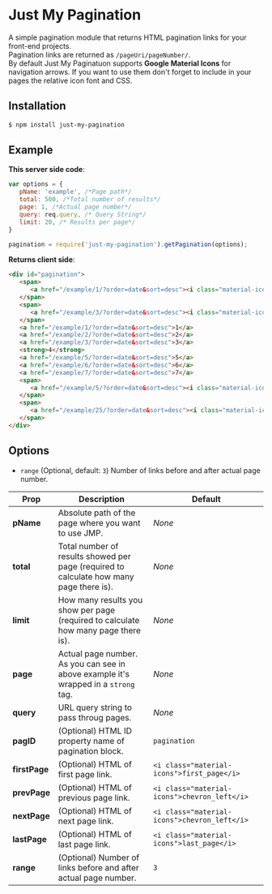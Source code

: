 # Just My Pagination

A simple pagination module that returns HTML pagination links for your front-end projects.  
Pagination links are returned as `/pageUri/pageNumber/`.  
By default Just My Paginatuon supports **Google Material Icons** for navigation arrows. If you want to use them don't forget to include in your pages the relative icon font and CSS.

## Installation

```bash
$ npm install just-my-pagination
```

## Example

**This server side code**:

```javascript
var options = {
   pName: 'example', /*Page path*/
   total: 500, /*Total number of results*/
   page: 1, /*Actual page number*/
   query: req.query, /* Query String*/
   limit: 20, /* Results per page*/
}

pagination = require('just-my-pagination').getPagination(options);
```

**Returns client side**:
```html
<div id="pagination">
   <span>
      <a href="/example/1/?order=date&sort=desc"><i class="material-icons">first_page</i></a>
   </span>
   <span>
      <a href="/example/3/?order=date&sort=desc"><i class="material-icons">chevron_left</i></a>
   </span>
   <a href="/example/1/?order=date&sort=desc">1</a>
   <a href="/example/2/?order=date&sort=desc">2</a>
   <a href="/example/3/?order=date&sort=desc">3</a>
   <strong>4</strong>
   <a href="/example/5/?order=date&sort=desc">5</a>
   <a href="/example/6/?order=date&sort=desc">6</a>
   <a href="/example/7/?order=date&sort=desc">7</a>
   <span>
      <a href="/example/5/?order=date&sort=desc"><i class="material-icons">chevron_right</i></a>
   </span>
   <span>
      <a href="/example/25/?order=date&sort=desc"><i class="material-icons">last_page</i></a>
   </span>
</div>
```

## Options

- `range` (Optional, default: `3`) Number of links before and after actual page number.

| Prop | Description | Default |
|---|---|---|
| **pName** | Absolute path of the page where you want to use JMP. | *None* |
| **total** | Total number of results showed per page (required to calculate how many page there is). | *None* |
| **limit** | How many results you show per page (required to calculate how many page there is). | *None* |
| **page** | Actual page number. As you can see in above example it's wrapped in a `strong` tag. | *None* |
| **query** | URL query string to pass throug pages. | *None* |
| **pagID** | (Optional) HTML ID property name of pagination block. | `pagination` |
| **firstPage** | (Optional) HTML of first page link. | `<i class="material-icons">first_page</i>` |
| **prevPage** | (Optional) HTML of previous page link. | `<i class="material-icons">chevron_left</i>` |
| **nextPage** | (Optional) HTML of next page link. | `<i class="material-icons">chevron_left</i>` |
| **lastPage** | (Optional) HTML of last page link. | `<i class="material-icons">last_page</i>` |
| **range** | (Optional) Number of links before and after actual page number. |  `3` |
